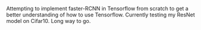 Attempting to implement faster-RCNN in Tensorflow from scratch to get a better understanding of how to use Tensorflow. Currently testing my ResNet model on Cifar10. Long way to go.
